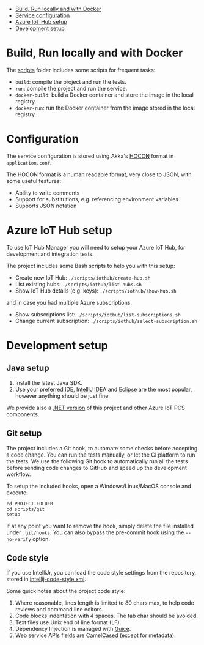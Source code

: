 * [Build, Run locally and with Docker](#build-run-locally-and-with-docker)
* [Service configuration](#configuration)
* [Azure IoT Hub setup](#azure-iot-hub-setup)
* [Development setup](#development-setup)

Build, Run locally and with Docker
==================================

The [scripts](scripts) folder includes some scripts for frequent tasks:

* `build`: compile the project and run the tests.
* `run`: compile the project and run the service.
* `docker-build`: build a Docker container and store the image in the local
  registry.
* `docker-run`: run the Docker container from the image stored in the local
  registry.

Configuration
=============

The service configuration is stored using Akka's
[HOCON](https://github.com/typesafehub/config/blob/master/HOCON.md)
format in `application.conf`.

The HOCON format is a human readable format, very close to JSON, with some
useful features:

* Ability to write comments
* Support for substitutions, e.g. referencing environment variables
* Supports JSON notation

Azure IoT Hub setup
===================

To use IoT Hub Manager you will need to setup your Azure IoT Hub,
for development and integration tests.

The project includes some Bash scripts to help you with this setup:

* Create new IoT Hub: `./scripts/iothub/create-hub.sh`
* List existing hubs: `./scripts/iothub/list-hubs.sh`
* Show IoT Hub details (e.g. keys): `./scripts/iothub/show-hub.sh`

and in case you had multiple Azure subscriptions:

* Show subscriptions list: `./scripts/iothub/list-subscriptions.sh`
* Change current subscription: `./scripts/iothub/select-subscription.sh`

Development setup
=================

## Java setup

1. Install the latest Java SDK.
2. Use your preferred IDE,
   [IntelliJ IDEA](https://www.jetbrains.com/idea/) and
   [Eclipse](https://www.eclipse.org) are the most popular,
   however anything should be just fine.

We provide also a
[.NET version](https://github.com/Azure/iothub-manager-dotnet)
of this project and other Azure IoT PCS components.

## Git setup

The project includes a Git hook, to automate some checks before accepting a
code change. You can run the tests manually, or let the CI platform to run
the tests. We use the following Git hook to automatically run all the tests
before sending code changes to GitHub and speed up the development workflow.

To setup the included hooks, open a Windows/Linux/MacOS console and execute:

```
cd PROJECT-FOLDER
cd scripts/git
setup
```

If at any point you want to remove the hook, simply delete the file installed
under `.git/hooks`. You can also bypass the pre-commit hook using the
`--no-verify` option.

## Code style

If you use IntelliJr, you can load the code style settings from the repository,
stored in [intellij-code-style.xml](intellij-code-style.xml).

Some quick notes about the project code style:

1. Where reasonable, lines length is limited to 80 chars max, to help code
   reviews and command line editors.
2. Code blocks indentation with 4 spaces. The tab char should be avoided.
3. Text files use Unix end of line format (LF).
4. Dependency Injection is managed with
   [Guice](https://github.com/google/guice/wiki/GettingStarted).
5. Web service APIs fields are CamelCased (except for metadata).
